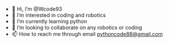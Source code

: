 - 👋 Hi, I’m @Wcode93
- 👀 I’m interested in coding and robotics
- 🌱 I’m currently learning python
- 💞️ I’m looking to collaborate on any robotics or coding
- 📫 How to reach me through email pythoncode88@gmail.com

<!---
Wcode93/Wcode93 is a ✨ special ✨ repository because its `README.md` (this file) appears on your GitHub profile.
You can click the Preview link to take a look at your changes.
--->
